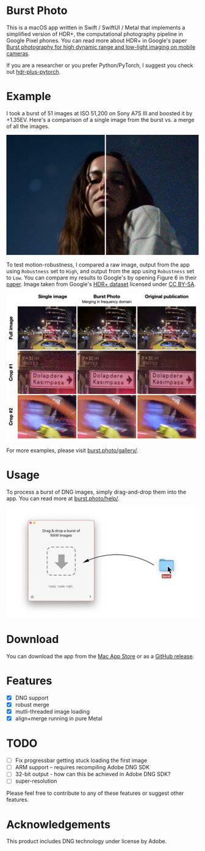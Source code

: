 # Burst Photo

This is a macOS app written in Swift / SwiftUI / Metal that implements a simplified version of HDR+, the computational photography pipeline in Google Pixel phones. You can read more about HDR+ in Google's paper [Burst photography for high dynamic range and low-light imaging on mobile cameras](http://static.googleusercontent.com/media/www.hdrplusdata.org/en//hdrplus.pdf).

If you are a researcher or you prefer Python/PyTorch, I suggest you check out [hdr-plus-pytorch](https://github.com/martin-marek/hdr-plus-pytorch).

# Example

I took a burst of 51 images at ISO 51,200 on Sony A7S III and boosted it by +1.35EV. Here's a comparison of a single image from the burst vs. a merge of all the images.

![alt text](docs/assets/images/home/monika_stars.jpg)

To test motion-robustness, I compared a raw image, output from the app using `Robustness` set to `High`, and output from the app using `Robustness` set to `Low`. You can compare my results to Google's by opening Figure 6 in their [paper](http://static.googleusercontent.com/media/www.hdrplusdata.org/en//hdrplus.pdf). Image taken from Google's [HDR+ dataset](https://hdrplusdata.org/dataset.html) licensed under [CC BY-SA](https://creativecommons.org/licenses/by-sa/4.0/).

![alt text](docs/assets/images/tech/robustness_comparison.jpg)

For more examples, please visit [burst.photo/gallery/](https://burst.photo/gallery/).

# Usage

To process a burst of DNG images, simply drag-and-drop them into the app. You can read more at [burst.photo/help/](https://burst.photo/help/).

![alt text](docs/assets/images/help/drag-and-drop.jpg)

# Download

You can download the app from the [Mac App Store](https://burst.photo/download/) or as a [GitHub release](https://github.com/martin-marek/hdr-plus-swift/releases).

# Features
- [x] DNG support
- [x] robust merge
- [x] mutli-threaded image loading
- [x] align+merge running in pure Metal

# TODO
- [ ] Fix progressbar getting stuck loading the first image
- [ ] ARM support – requires recompiling Adobe DNG SDK
- [ ] 32-bit output - how can this be achieved in Adobe DNG SDK?
- [ ] super-resolution

Please feel free to contribute to any of these features or suggest other features.

# Acknowledgements

This product includes DNG technology under license by Adobe.

